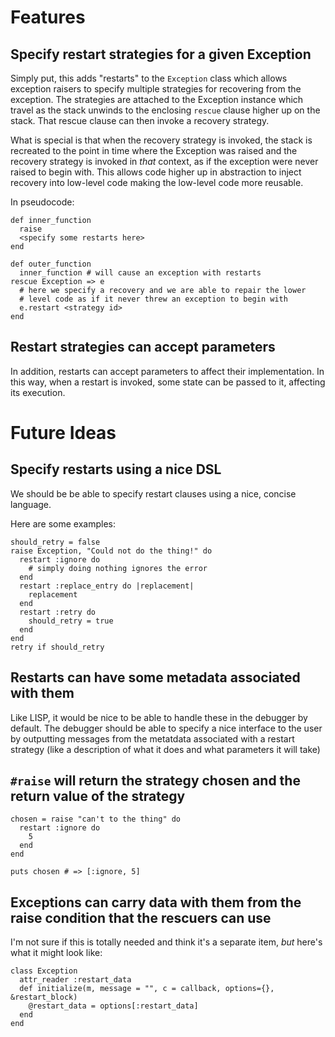 Features
========

Specify restart strategies for a given Exception
------------------------------------------------
Simply put, this adds "restarts" to the `Exception` class which allows exception raisers to specify multiple strategies for recovering from the exception. The strategies are attached to the Exception instance which travel as the stack unwinds to the enclosing `rescue` clause higher up on the stack. That rescue clause can then invoke a recovery strategy.

What is special is that when the recovery strategy is invoked, the stack is recreated to the point in time where the Exception was raised and the recovery strategy is invoked in *that* context, as if the exception were never raised to begin with. This allows code higher up in abstraction to inject recovery into low-level code making the low-level code more reusable.

In pseudocode:

    def inner_function
      raise
      <specify some restarts here>
    end

    def outer_function
      inner_function # will cause an exception with restarts
    rescue Exception => e
      # here we specify a recovery and we are able to repair the lower
      # level code as if it never threw an exception to begin with
      e.restart <strategy id>
    end


Restart strategies can accept parameters
----------------------------------------
In addition, restarts can accept parameters to affect their implementation. In this way, when a restart is invoked, some state can be passed to it, affecting its execution.

Future Ideas
============

Specify restarts using a nice DSL
---------------------------------
We should be be able to specify restart clauses using a nice, concise language.

Here are some examples:

    should_retry = false
    raise Exception, "Could not do the thing!" do
      restart :ignore do
        # simply doing nothing ignores the error
      end
      restart :replace_entry do |replacement|
        replacement
      end
      restart :retry do
        should_retry = true
      end
    end
    retry if should_retry


Restarts can have some metadata associated with them
----------------------------------------------------
Like LISP, it would be nice to be able to handle these in the debugger by default. The debugger should be able to specify a nice interface to the user by outputting messages from the metatdata associated with a restart strategy (like a description of what it does and what parameters it will take)


`#raise` will return the strategy chosen and the return value of the strategy
-----------------------------------------------------------------------------
    chosen = raise "can't to the thing" do
      restart :ignore do
        5
      end
    end

    puts chosen # => [:ignore, 5]


Exceptions can carry data with them from the raise condition that the rescuers can use
--------------------------------------------------------------------------------------
I'm not sure if this is totally needed and think it's a separate item, *but* here's what it might look like:

    class Exception
      attr_reader :restart_data
      def initialize(m, message = "", c = callback, options={}, &restart_block)
        @restart_data = options[:restart_data]
      end
    end
